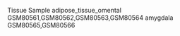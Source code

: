 Tissue	Sample
adipose_tissue_omental	GSM80561,GSM80562,GSM80563,GSM80564
amygdala	GSM80565,GSM80566
